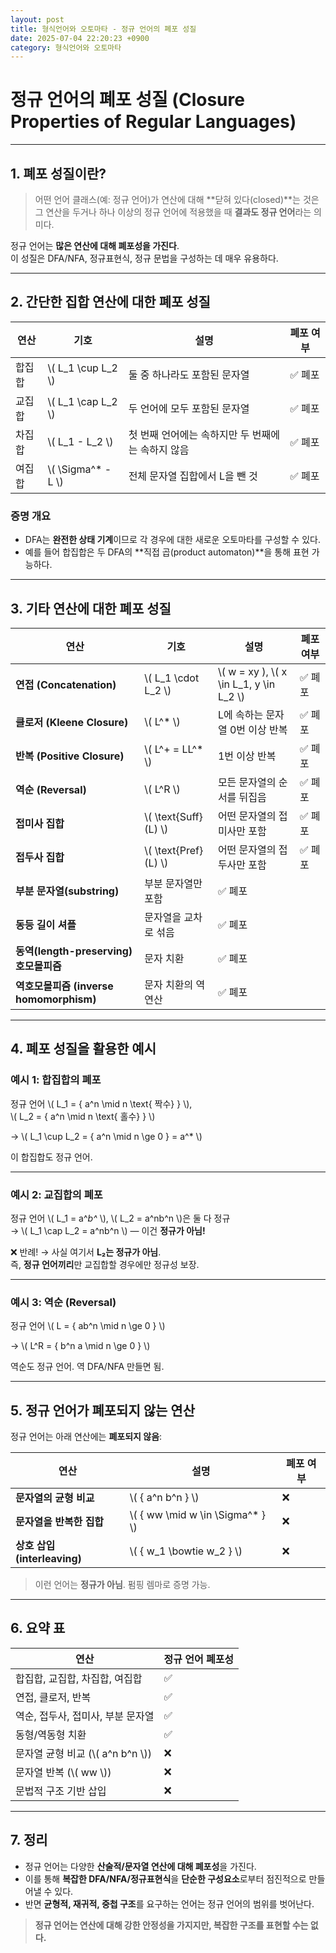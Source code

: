 ```yaml
---
layout: post
title: 형식언어와 오토마타 - 정규 언어의 폐포 성질
date: 2025-07-04 22:20:23 +0900
category: 형식언어와 오토마타
---
```

# 정규 언어의 폐포 성질 (Closure Properties of Regular Languages)

---

## 1. 폐포 성질이란?

> 어떤 언어 클래스(예: 정규 언어)가 연산에 대해 **닫혀 있다(closed)**는 것은  
> 그 연산을 두거나 하나 이상의 정규 언어에 적용했을 때 **결과도 정규 언어**라는 의미다.

정규 언어는 **많은 연산에 대해 폐포성을 가진다**.  
이 성질은 DFA/NFA, 정규표현식, 정규 문법을 구성하는 데 매우 유용하다.

---

## 2. 간단한 집합 연산에 대한 폐포 성질

| 연산 | 기호 | 설명 | 폐포 여부 |
|------|------|------|----------|
| 합집합 | \\( L_1 \cup L_2 \\) | 둘 중 하나라도 포함된 문자열 | ✅ 폐포 |
| 교집합 | \\( L_1 \cap L_2 \\) | 두 언어에 모두 포함된 문자열 | ✅ 폐포 |
| 차집합 | \\( L_1 - L_2 \\) | 첫 번째 언어에는 속하지만 두 번째에는 속하지 않음 | ✅ 폐포 |
| 여집합 | \\( \Sigma^* - L \\) | 전체 문자열 집합에서 L을 뺀 것 | ✅ 폐포 |

### 증명 개요

- DFA는 **완전한 상태 기계**이므로 각 경우에 대한 새로운 오토마타를 구성할 수 있다.
- 예를 들어 합집합은 두 DFA의 **직접 곱(product automaton)**을 통해 표현 가능하다.

---

## 3. 기타 연산에 대한 폐포 성질

| 연산 | 기호 | 설명 | 폐포 여부 |
|------|------|------|----------|
| **연접 (Concatenation)** | \\( L_1 \cdot L_2 \\) | \\( w = xy \), \\( x \in L_1, y \in L_2 \\) | ✅ 폐포 |
| **클로저 (Kleene Closure)** | \\( L^* \\) | L에 속하는 문자열 0번 이상 반복 | ✅ 폐포 |
| **반복 (Positive Closure)** | \\( L^+ = LL^* \\) | 1번 이상 반복 | ✅ 폐포 |
| **역순 (Reversal)** | \\( L^R \\) | 모든 문자열의 순서를 뒤집음 | ✅ 폐포 |
| **접미사 집합** | \\( \text{Suff}(L) \\) | 어떤 문자열의 접미사만 포함 | ✅ 폐포 |
| **접두사 집합** | \\( \text{Pref}(L) \\) | 어떤 문자열의 접두사만 포함 | ✅ 폐포 |
| **부분 문자열(substring)** | 부분 문자열만 포함 | ✅ 폐포 |
| **동등 길이 셔플** | 문자열을 교차로 섞음 | ✅ 폐포 |
| **동역(length-preserving) 호모몰피즘** | 문자 치환 | ✅ 폐포 |
| **역호모몰피즘 (inverse homomorphism)** | 문자 치환의 역연산 | ✅ 폐포 |

---

## 4. 폐포 성질을 활용한 예시

### 예시 1: 합집합의 폐포

정규 언어 \\( L_1 = \{ a^n \mid n \text{ 짝수} \} \\),  
\\( L_2 = \{ a^n \mid n \text{ 홀수} \} \\)

→ \\( L_1 \cup L_2 = \{ a^n \mid n \ge 0 \} = a^* \\)

이 합집합도 정규 언어.

---

### 예시 2: 교집합의 폐포

정규 언어 \\( L_1 = a^*b^* \\), \\( L_2 = a^nb^n \\)은 둘 다 정규  
→ \\( L_1 \cap L_2 = a^nb^n \\) — 이건 **정규가 아님!**

❌ 반례! → 사실 여기서 **L₂는 정규가 아님**.  
즉, **정규 언어끼리**만 교집합할 경우에만 정규성 보장.

---

### 예시 3: 역순 (Reversal)

정규 언어 \\( L = \{ ab^n \mid n \ge 0 \} \\)

→ \\( L^R = \{ b^n a \mid n \ge 0 \} \\)

역순도 정규 언어. 역 DFA/NFA 만들면 됨.

---

## 5. 정규 언어가 **폐포되지 않는** 연산

정규 언어는 아래 연산에는 **폐포되지 않음**:

| 연산 | 설명 | 폐포 여부 |
|------|------|-----------|
| **문자열의 균형 비교** | \\( \{ a^n b^n \} \\) | ❌ |
| **문자열을 반복한 집합** | \\( \{ ww \mid w \in \Sigma^* \} \\) | ❌ |
| **상호 삽입(interleaving)** | \\( \{ w_1 \bowtie w_2 \} \\) | ❌ |

> 이런 언어는 **정규가 아님**. 펌핑 렘마로 증명 가능.

---

## 6. 요약 표

| 연산 | 정규 언어 폐포성 |
|------|------------------|
| 합집합, 교집합, 차집합, 여집합 | ✅ |
| 연접, 클로저, 반복 | ✅ |
| 역순, 접두사, 접미사, 부분 문자열 | ✅ |
| 동형/역동형 치환 | ✅ |
| 문자열 균형 비교 (\\( a^n b^n \\)) | ❌ |
| 문자열 반복 (\\( ww \\)) | ❌ |
| 문법적 구조 기반 삽입 | ❌ |

---

## 7. 정리

- 정규 언어는 다양한 **산술적/문자열 연산에 대해 폐포성**을 가진다.
- 이를 통해 **복잡한 DFA/NFA/정규표현식**을 **단순한 구성요소**로부터 점진적으로 만들어낼 수 있다.
- 반면 **균형적, 재귀적, 중첩 구조**를 요구하는 언어는 정규 언어의 범위를 벗어난다.

> **정규 언어는 연산에 대해 강한 안정성을 가지지만, 복잡한 구조를 표현할 수는 없다.**